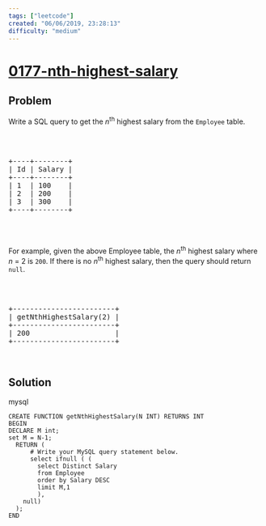 ```yaml
---
tags: ["leetcode"]
created: "06/06/2019, 23:28:13"
difficulty: "medium"
---
```


# [0177-nth-highest-salary](https://leetcode.com/problems/nth-highest-salary/)

## Problem
<div><p>Write a SQL query to get the <em>n</em><sup>th</sup> highest salary from the <code>Employee</code> table.</p><br><br><pre>+----+--------+<br>| Id | Salary |<br>+----+--------+<br>| 1  | 100    |<br>| 2  | 200    |<br>| 3  | 300    |<br>+----+--------+<br></pre><br><br><p>For example, given the above Employee table, the <em>n</em><sup>th</sup> highest salary where <em>n</em> = 2 is <code>200</code>. If there is no <em>n</em><sup>th</sup> highest salary, then the query should return <code>null</code>.</p><br><br><pre>+------------------------+<br>| getNthHighestSalary(2) |<br>+------------------------+<br>| 200                    |<br>+------------------------+<br></pre><br></div>

## Solution

mysql
```mysql
CREATE FUNCTION getNthHighestSalary(N INT) RETURNS INT
BEGIN
DECLARE M int;
set M = N-1;
  RETURN (
      # Write your MySQL query statement below.
      select ifnull ( (
        select Distinct Salary
        from Employee 
        order by Salary DESC
        limit M,1
        ),
    null)
  );
END
​
```

